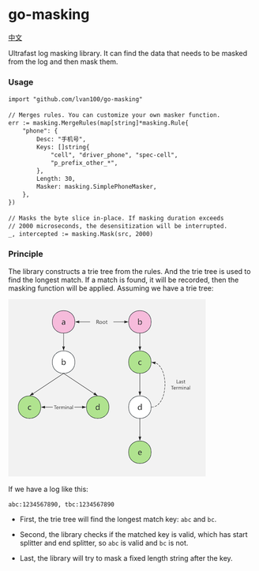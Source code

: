 # go-masking

[中文](README_CN.md)

Ultrafast log masking library. It can find the data that needs to be
masked from the log and then mask them.

### Usage

```
import "github.com/lvan100/go-masking"

// Merges rules. You can customize your own masker function.
err := masking.MergeRules(map[string]*masking.Rule{
    "phone": {
        Desc: "手机号",
        Keys: []string{
            "cell", "driver_phone", "spec-cell",
            "p_prefix_other_*",
        },
        Length: 30,
        Masker: masking.SimplePhoneMasker,
    },
})
		
// Masks the byte slice in-place. If masking duration exceeds 
// 2000 microseconds, the desensitization will be interrupted.
_, intercepted := masking.Mask(src, 2000)
```

### Principle

The library constructs a trie tree from the rules. And the trie tree is
used to find the longest match. If a match is found, it will be recorded,
then the masking function will be applied. Assuming we have a trie tree:

![trie_en.png](trie_en.png)

If we have a log like this:

```
abc:1234567890, tbc:1234567890
```

- First, the trie tree will find the longest match key: `abc` and `bc`.

- Second, the library checks if the matched key is valid, which has start
  splitter and end splitter, so `abc` is valid and `bc` is not.

- Last, the library will try to mask a fixed length string after the key.